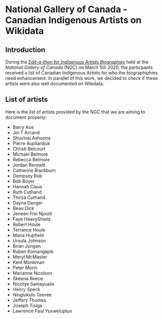 # National Gallery of Canada - Canadian Indigenous Artists on Wikidata

## Introduction

During the [*Edit-a-thon for Indigenous Artists Biographies*](https://www.gallery.ca/research/library-archives/edit-a-thons) held at the *National Gallery of Canada* (NGC) on March 5th 2020, the particpants received a list of Canadian Indigenous Artists for who the biographiphies need enhancement. In parallel of this work, we decided to check if these artists were also well documented on Wikidata.

## List of artists

Here is the list of artists provided by the NGC that we are aiming to document properly:

* Barry Ace
* Joi T Arcand
* Shuvinai Ashoona
* Pierre Aupilardjuk
* Christi Belcourt
* Michael Belmore
* Rebecca Belmore
* Jordan Bennett
* Catherine Blackburn
* Dempsey Bob
* Bob Boyer
* Hannah Claus
* Ruth Cuthand
* Thirza Cuthand
* Dayna Danger
* Beau Dick
* Jeneen Frei Njootli
* Faye HeavyShield
* Robert Houle
* Terrance Houle
* Maria Hupfield
* Ursula Johnson
* Brian Jungen
* Ruben Komangapik
* Meryl McMaster
* Kent Monkman
* Peter Morin
* Marianne Nicolson
* Skeena Reece
* Nicotye Samayualie
* Henry Speck
* Ningiukulu Teevee
* Jeffery Thomas
* Joseph Tisiga
* Lawrence Paul Yuxweluptun
